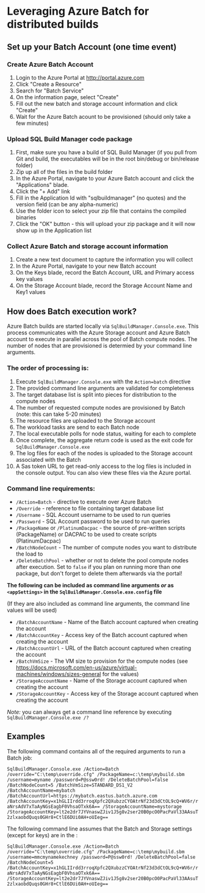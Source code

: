 ﻿# Leveraging Azure Batch for distributed builds

## Set up your Batch Account (one time event)

### Create Azure Batch Account
1. Login to the Azure Portal at <http://portal.azure.com>
2. Click "Create a Resource"
3. Search for "Batch Service"
4. On the information page, select "Create"
5. Fill out the new batch and storage account information and click "Create"
6. Wait for the Azure Batch acount to be provisioned (should only take a few minutes)

### Upload SQL Build Manager code package
1. First, make sure you have a build of SQL Build Manager (if you pull from Git and build, the executables will be in the root bin/debug or bin/release folder)
2. Zip up all of the files in the build folder
3. In the Azure Portal, navigate to your Azure Batch account and click the "Applications" blade.
4. Click the "+ Add" link
5. Fill in the Application Id with "sqlbuildmanager" (no quotes) and the version field (can be any alpha-numeric) 
6. Use the folder icon to select your zip file that contains the compiled binaries
7. Click the "OK" button - this will upload your zip package and it will now show up in the Application list

### Collect Azure Batch and storage account information
1. Create a new text document to capture the information you will collect
2. In the Azure Portal, navigate to your new Batch account 
3. On the Keys blade, record the Batch Account, URL and Primary access key values
4. On the Storage Account blade, record the Storage Account Name and Key1 values

## How does Batch execution work?
Azure Batch builds are started locally via `SqlBuildManager.Console.exe`. This process communicates with the Azure Storage account and Azure Batch account to execute in  parallel across the pool of Batch compute nodes. The number of nodes that are provisioned is determied by your command line arguments.

### The order of processing is:
1. Execute `SqlBuildManager.Console.exe` with the `Action=batch` directive
2. The provided command line arguments are validated for completeness
3. The target database list is split into pieces for distribution to the compute nodes
4. The number of requested compute nodes are provisioned by Batch (note: this can take 5-20 minutes)
5. The resource files are uploaded to the Storage account 
6. The workload tasks are send to each Batch node
7. The local executable polls for node status, waiting for each to complete
8. Once complete, the aggregate return code is used as the exit code for `SqlBuildManager.Console.exe` 
9. The log files for each of the nodes is uploaded to the Storage account associated with the Batch
10. A Sas token URL to get read-only access to the log files is included in the console output. You can also view these files via the Azure portal. 

### Command line requirements:
* `/Action=Batch` - directive to execute over Azure Batch
* `/Override` - reference to file containing target database list
* `/Username` - SQL Account username to be used to run queries
* `/Password` - SQL Account password to be used to run queries
* `/PackageName` or `/PlatinumDacpac` - the source of pre-written scripts (PackageName) or DACPAC to be used to create scripts (PlatinumDacpac)
* `/BatchNodeCount` - The number of compute nodes you want to distribute the load to
* `/DeleteBatchPool` - whether or not to delete the pool compute nodes after execution. Set to `false` if you plan on running more than one package, but don't forget to delete them afterwards via the portal!

**The following can be included as command line arguments _or_ as `<appSettings>` in the `SqlBuildManager.Console.exe.config` file** 

(If they are also included as command line arguments, the command line values will be used)

* `/BatchAccountName` - Name of the Batch account captured when creating the account 
* `/BatchAccountKey` - Access key of the Batch account captured when creating the account 
* `/BatchAccountUrl` - URL of the Batch account captured when creating the account 
* `/BatchVmSize` - The VM size to provision for the compute nodes (see <https://docs.microsoft.com/en-us/azure/virtual-machines/windows/sizes-general> for the values)
* `/StorageAccountName` - Name of the Storage account captured when creating the account 
* `/StorageAccountKey` - Access key of the Storage account captured when creating the account 

*Note:* you can always get a command line reference by executing `SqlBuildManager.Console.exe /?`


## Examples

The following command contains all of the required arguments to run a Batch job:

`SqlBuildManager.Console.exe /Action=Batch /override="C:\temp\override.cfg" /PackageName=c:\temp\mybuild.sbm /username=myname /password=P@ssw0rd! /DeleteBatchPool=false /BatchNodeCount=5 /BatchVmSize=STANDARD_DS1_V2 /BatchAccountName=mybatch /BatchAccountUrl=https://mybatch.eastus.batch.azure.com /BatchAccountKey=x1hGLIIrdd3rroqXpfc2QXubzzCYOAtrNf23d3dCtOL9cQ+WV6r/raNrsAdV7xTaAyNGsEagbF0VhsaOTxk6A== /StorageAccountName=mystorage /StorageAccountKey=lt2e2dr7JYVnaswZJiv1J5g8v2ser20B0pcO0PacPaVl33AAsuT2zlxaobdQuqs0GHr8+CtlE6DUi0AH+oUIeg==`

The following command line assumes that the Batch and Storage settings (except for keys) are in the <appSettings>:

`SqlBuildManager.Console.exe /Action=Batch /override="C:\temp\override.cfg" /PackageName=c:\temp\mybuild.sbm /username=mmcmynamekechney /password=P@ssw0rd! /DeleteBatchPool=false /BatchNodeCount=5 /BatchAccountKey=x1hGLIIrdd3rroqXpfc2QXubzzCYOAtrNf23d3dCtOL9cQ+WV6r/raNrsAdV7xTaAyNGsEagbF0VhsaOTxk6A== /StorageAccountKey=lt2e2dr7JYVnaswZJiv1J5g8v2ser20B0pcO0PacPaVl33AAsuT2zlxaobdQuqs0GHr8+CtlE6DUi0AH+oUIeg==`
